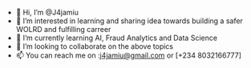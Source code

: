 - 👋 Hi, I’m @J4jamiu
- 👀 I’m interested in learning and sharing idea towards building a safer WOLRD and fulfilling carreer
- 🌱 I’m currently learning AI, Fraud Analytics and Data Science
- 💞️ I’m looking to collaborate on the above topics
- 📫 You can reach me on :j4jamiu@gmail.com or [+234 8032166777]

<!---
J4jamiu/J4jamiu is a ✨ special ✨ repository because its `README.md` (this file) appears on your GitHub profile.
You can click the Preview link to take a look at your changes.
--->
